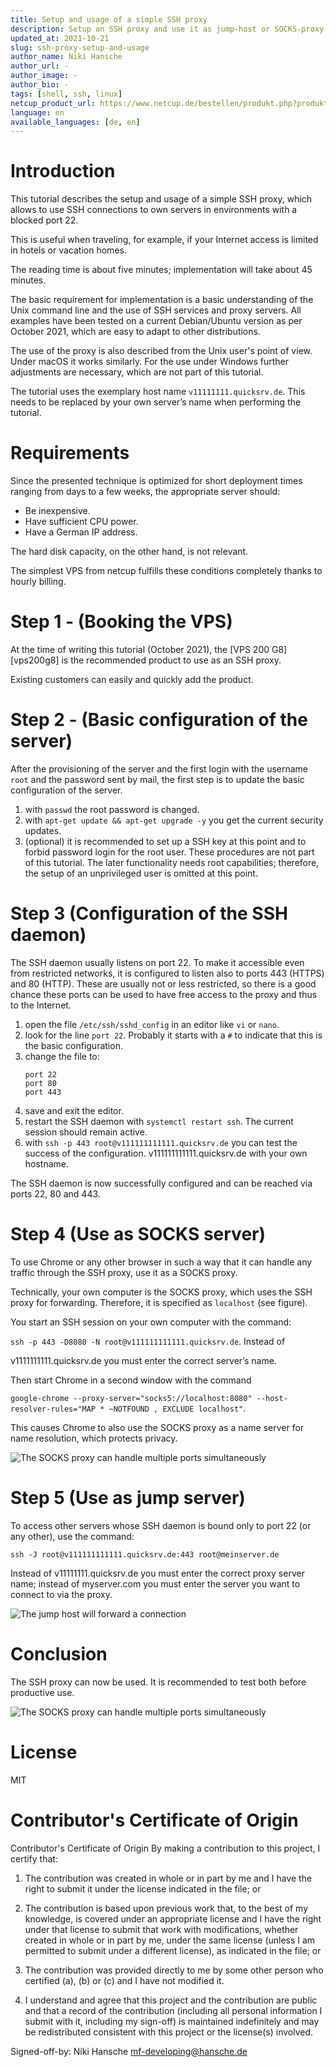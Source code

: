```yaml
---
title: Setup and usage of a simple SSH proxy
description: Setup an SSH proxy and use it as jump-host or SOCKS-proxy.
updated_at: 2021-10-21
slug: ssh-proxy-setup-and-usage
author_name: Niki Hansche
author_url: -
author_image: -
author_bio: -
tags: [shell, ssh, linux] 
netcup_product_url: https://www.netcup.de/bestellen/produkt.php?produkt=2000
language: en
available_languages: [de, en]
---
```


# Introduction
This tutorial describes the setup and usage of a simple SSH proxy, which allows to use SSH connections to own servers in environments with a blocked port 22.

This is useful when traveling, for example, if your Internet access is limited in hotels or vacation homes.

The reading time is about five minutes; implementation will take about 45 minutes.

The basic requirement for implementation is a basic understanding of the Unix command line and the use of SSH services and proxy servers. All examples have been tested on a current Debian/Ubuntu version as per October 2021, which are easy to adapt to other distributions.

The use of the proxy is also described from the Unix user's point of view. Under macOS it works similarly. For the use under Windows further adjustments are necessary, which are not part of this tutorial.

The tutorial uses the exemplary host name `v11111111.quicksrv.de`. This needs to be replaced by your own server’s name when performing the tutorial.

# Requirements
Since the presented technique is optimized for short deployment times ranging from days to a few weeks, the appropriate server should:

* Be inexpensive.
* Have sufficient CPU power.
* Have a German IP address.

The hard disk capacity, on the other hand, is not relevant.

The simplest VPS from netcup fulfills these conditions completely thanks to hourly billing.

# Step 1 - (Booking the VPS)
At the time of writing this tutorial (October 2021), the [VPS 200 G8][vps200g8] is the recommended product to use as an SSH proxy.

Existing customers can easily and quickly add the product.

# Step 2 - (Basic configuration of the server)
After the provisioning of the server and the first login with the username `root` and the password sent by mail, the first step is to update the basic configuration of the server.

1. with `passwd` the root password is changed.
2. with `apt-get update && apt-get upgrade -y` you get the current security updates.
3. (optional) it is recommended to set up a SSH key at this point and to forbid password login for the root user. These procedures are not part of this tutorial. The later functionality needs root capabilities; therefore, the setup of an unprivileged user is omitted at this point.

# Step 3 (Configuration of the SSH daemon)
The SSH daemon usually listens on port 22. To make it accessible even from restricted networks, it is configured to listen also to ports 443 (HTTPS) and 80 (HTTP). These are usually not or less restricted, so there is a good chance these ports can be used to have free access to the proxy and thus to the Internet.

1. open the file `/etc/ssh/sshd_config` in an editor like `vi` or `nano`.
2. look for the line `port 22`. Probably it starts with a `#` to indicate that this is the basic configuration.
3. change the file to:
   ```
   port 22 
   port 80 
   port 443 
   ```
4. save and exit the editor.
5. restart the SSH daemon with `systemctl restart ssh`. The current session should remain active.
6. with `ssh -p 443 root@v111111111111.quicksrv.de` you can test the success of the configuration.
   v111111111111.quicksrv.de with your own hostname.

The SSH daemon is now successfully configured and can be reached via ports 22, 80 and 443.

# Step 4 (Use as SOCKS server)
To use Chrome or any other browser in such a way that it can handle any traffic through the SSH proxy, use it as a SOCKS proxy.

Technically, your own computer is the SOCKS proxy, which uses the SSH proxy for forwarding. Therefore, it is specified as `localhost` (see figure).

You start an SSH session on your own computer with the command:

`ssh -p 443 -D8080 -N root@v111111111111.quicksrv.de`. Instead of

v1111111111.quicksrv.de you must enter the correct server’s name.

Then start Chrome in a second window with the command

`google-chrome --proxy-server="socks5://localhost:8080" --host-resolver-rules="MAP * ~NOTFOUND , EXCLUDE localhost"`.

This causes Chrome to also use the SOCKS proxy as a name server for name resolution, which protects privacy.

![The SOCKS proxy can handle multiple ports simultaneously](images/socks.png)

# Step 5 (Use as jump server)
To access other servers whose SSH daemon is bound only to port 22 (or any other), use the command:

`ssh -J root@v111111111111.quicksrv.de:443 root@meinserver.de`

Instead of v11111111.quicksrv.de you must enter the correct proxy server name; instead of myserver.com you must enter the server you want to connect to via the proxy.

![The jump host will forward a connection](images/jump.png)

# Conclusion
The SSH proxy can now be used. It is recommended to test both before productive use.

![The SOCKS proxy can handle multiple ports simultaneously](images/socks.png)

# License
MIT

# Contributor's Certificate of Origin
Contributor's Certificate of Origin By making a contribution to this project, I certify that:

 1) The contribution was created in whole or in part by me and I have the right to submit it under the license indicated in the file; or

 2) The contribution is based upon previous work that, to the best of my knowledge, is covered under an appropriate license and I have the right under that license to submit that work with modifications, whether created in whole or in part by me, under the same license (unless I am permitted to submit under a different license), as indicated in the file; or

 3) The contribution was provided directly to me by some other person who certified (a), (b) or (c) and I have not modified it.

 4) I understand and agree that this project and the contribution are public and that a record of the contribution (including all personal information I submit with it, including my sign-off) is maintained indefinitely and may be redistributed consistent with this project or the license(s) involved.

Signed-off-by: Niki Hansche <mf-developing@hansche.de>

